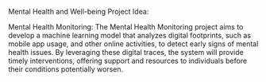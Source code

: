 Mental Health and Well-being
Project Idea:

Mental Health Monitoring: The Mental Health Monitoring project aims to develop a machine learning model that analyzes digital footprints, such as mobile app usage, and other online activities, to detect early signs of mental health issues. By leveraging these digital traces, the system will provide timely interventions, offering support and resources to individuals before their conditions potentially worsen.
